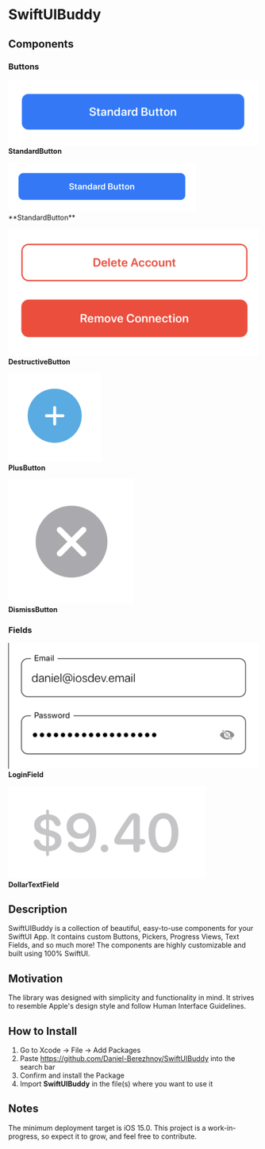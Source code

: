 # SwiftUIBuddy

## Components

### Buttons
![StandardButton](Screenshots/Buttons/StandardButton.png)  
**StandardButton**

<!--Change into this ⬇️-->
<!--<img src="Screenshots/Buttons/StandardButton.png" width="100" height="100">-->
<img src="Screenshots/Buttons/StandardButton.png" height="100">
**StandardButton**

![DestructiveButton](Screenshots/Buttons/DestructiveButton.png)  
**DestructiveButton**

![PlusButton](Screenshots/Buttons/PlusButton.png)  
**PlusButton**

![DismissButton](Screenshots/Buttons/DismissButton.png)  
**DismissButton**

### Fields
![LoginField](Screenshots/Fields/LoginField.png)  
**LoginField**

![DollarTextField](Screenshots/Fields/DollarTextField.png)  
**DollarTextField**

## Description
SwiftUIBuddy is a collection of beautiful, easy-to-use components for your SwiftUI App. It contains custom Buttons, Pickers, Progress Views, Text Fields, and so much more! The components are highly customizable and built using 100% SwiftUI.

## Motivation
The library was designed with simplicity and functionality in mind. It strives to resemble Apple's design style and follow Human Interface Guidelines.

## How to Install
1) Go to Xcode -> File -> Add Packages
2) Paste https://github.com/Daniel-Berezhnoy/SwiftUIBuddy into the search bar
3) Confirm and install the Package
4) Import **SwiftUIBuddy** in the file(s) where you want to use it

## Notes
The minimum deployment target is iOS 15.0. This project is a work-in-progress, so expect it to grow, and feel free to contribute.
